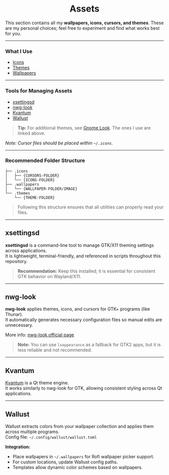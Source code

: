 <h1 align=center>Assets</h1>

This section contains all my **wallpapers, icons, cursors, and themes**. These are my personal choices; feel free to experiment and find what works best for you.

---

### What I Use

- [Icons](https://github.com/hologramkrypt/saturni/blob/8bfdc7fb72d86a5eeec35403eeb1fffff1f34946/assets/.icons/README.md)  
- [Themes](https://github.com/hologramkrypt/saturni/blob/8bfdc7fb72d86a5eeec35403eeb1fffff1f34946/assets/.themes/README.md)  
- [Wallpapers](https://github.com/hologramkrypt/saturni/blob/8bfdc7fb72d86a5eeec35403eeb1fffff1f34946/assets/.wallpapers/README.md)  

---

### Tools for Managing Assets

- [xsettingsd](#xsettingsd)  
- [nwg-look](#nwg-look)  
- [Kvantum](#kvantum)  
- [Wallust](#wallust)  

> **Tip:** For additional themes, see [Gnome Look](https://www.gnome-look.org/browse?ord=rating). The ones I use are linked above.

_Note: Cursor files should be placed within `~/.icons`._

---

### Recommended Folder Structure

```
├── .icons
│   ├── {CURSORS-FOLDER}
│   └── {ICONS-FOLDER}
├── .wallpapers
│   └── {WALLPAPER-FOLDER/IMAGE}
└── .themes
    └── {THEME-FOLDER}
```

> Following this structure ensures that all utilities can properly read your files.

---

## xsettingsd

**xsettingsd** is a command-line tool to manage GTK/X11 theming settings across applications.  
It is lightweight, terminal-friendly, and referenced in scripts throughout this repository.

> **Recommendation:** Keep this installed; it is essential for consistent GTK behavior on Wayland/X11.

---

## nwg-look

**nwg-look** applies themes, icons, and cursors for GTK+ programs (like Thunar).  
It automatically generates necessary configuration files so manual edits are unnecessary.

More info: [nwg-look official page](https://nwg-piotr.github.io/nwg-shell/nwg-look.html)

> **Note:** You can use `lxappearance` as a fallback for GTK2 apps, but it is less reliable and not recommended.

---

## Kvantum

[Kvantum](https://github.com/tsujan/Kvantum/blob/master/Kvantum/INSTALL.md) is a Qt theme engine.  
It works similarly to nwg-look for GTK, allowing consistent styling across Qt applications.

---

## Wallust

Wallust extracts colors from your wallpaper collection and applies them across multiple programs.  
Config file: `~/.config/wallust/wallust.toml`

**Integration:**

- Place wallpapers in `~/.wallpapers` for Rofi wallpaper picker support.  
- For custom locations, update Wallust config paths.  
- Templates allow dynamic color schemes based on wallpapers.
